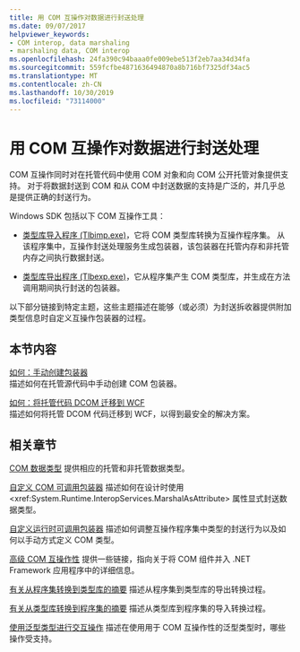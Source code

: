 ```yaml
---
title: 用 COM 互操作对数据进行封送处理
ms.date: 09/07/2017
helpviewer_keywords:
- COM interop, data marshaling
- marshaling data, COM interop
ms.openlocfilehash: 24fa390c94baaa0fe009ebe513f2eb7aa34d34fa
ms.sourcegitcommit: 559fcfbe4871636494870a8b716bf7325df34ac5
ms.translationtype: MT
ms.contentlocale: zh-CN
ms.lasthandoff: 10/30/2019
ms.locfileid: "73114000"
---
```

# <a name="marshaling-data-with-com-interop"></a>用 COM 互操作对数据进行封送处理
COM 互操作同时对在托管代码中使用 COM 对象和向 COM 公开托管对象提供支持。 对于将数据封送到 COM 和从 COM 中封送数据的支持是广泛的，并几乎总是提供正确的封送行为。  
  
 Windows SDK 包括以下 COM 互操作工具：  
  
- [类型库导入程序 (Tlbimp.exe)](../tools/tlbimp-exe-type-library-importer.md)，它将 COM 类型库转换为互操作程序集。 从该程序集中，互操作封送处理服务生成包装器，该包装器在托管内存和非托管内存之间执行数据封送。  
  
- [类型库导出程序 (Tlbexp.exe)](../tools/tlbexp-exe-type-library-exporter.md)，它从程序集产生 COM 类型库，并生成在方法调用期间执行封送的包装器。  
  
 以下部分链接到特定主题，这些主题描述在能够（或必须）为封送拆收器提供附加类型信息时自定义互操作包装器的过程。  
  
## <a name="in-this-section"></a>本节内容  
[如何：手动创建包装器](how-to-create-wrappers-manually.md)   
描述如何在托管源代码中手动创建 COM 包装器。 
 
 [如何：将托管代码 DCOM 迁移到 WCF](how-to-migrate-managed-code-dcom-to-wcf.md)  
 描述如何将托管 DCOM 代码迁移到 WCF，以得到最安全的解决方案。  
  
## <a name="related-sections"></a>相关章节  
 [COM 数据类型](https://docs.microsoft.com/previous-versions/dotnet/netframework-4.0/sak564ww(v=vs.100))  
 提供相应的托管和非托管数据类型。  
  
 [自定义 COM 可调用包装器](https://docs.microsoft.com/previous-versions/dotnet/netframework-4.0/3bwc828w(v=vs.100))  
 描述如何在设计时使用 <xref:System.Runtime.InteropServices.MarshalAsAttribute> 属性显式封送数据类型。  
  
 [自定义运行时可调用包装器](https://docs.microsoft.com/previous-versions/dotnet/netframework-4.0/e753eftz(v=vs.100))  
 描述如何调整互操作程序集中类型的封送行为以及如何以手动方式定义 COM 类型。  
  
 [高级 COM 互操作性](https://docs.microsoft.com/previous-versions/dotnet/netframework-4.0/bd9cdfyx(v=vs.100))  
 提供一些链接，指向关于将 COM 组件并入 .NET Framework 应用程序中的详细信息。  
  
 [有关从程序集转换到类型库的摘要](https://docs.microsoft.com/previous-versions/dotnet/netframework-4.0/xk1120c3(v=vs.100))  
 描述从程序集到类型库的导出转换过程。  
  
 [有关从类型库转换到程序集的摘要](https://docs.microsoft.com/previous-versions/dotnet/netframework-4.0/k83zzh38(v=vs.100))  
 描述从类型库到程序集的导入转换过程。  
  
 [使用泛型类型进行交互操作](https://docs.microsoft.com/previous-versions/dotnet/netframework-4.0/ms229590(v=vs.100))  
 描述在使用用于 COM 互操作性的泛型类型时，哪些操作受支持。
